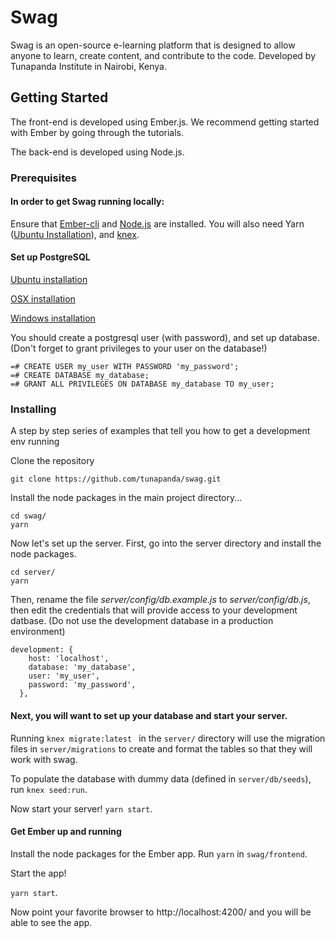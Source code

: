 # Swag

Swag is an open-source e-learning platform that is designed to allow anyone to learn, create content, and contribute to the code. Developed by Tunapanda Institute in Nairobi, Kenya.

## Getting Started

The front-end is developed using Ember.js. We recommend getting started with Ember by going through the tutorials.

The back-end is developed using Node.js.

### Prerequisites

#### In order to get Swag running locally:

Ensure that [Ember-cli](https://ember-cli.com/) and [Node.js](https://nodejs.org/en/) are installed. You will also need Yarn ([Ubuntu Installation](https://www.hostinger.com/tutorials/how-to-install-yarn-on-ubuntu/)), and [knex](https://gist.github.com/NigelEarle/80150ff1c50031e59b872baf0e474977).

#### Set up PostgreSQL

[Ubuntu installation](https://www.digitalocean.com/community/tutorials/how-to-install-and-use-postgresql-on-ubuntu-18-04)

[OSX installation](https://www.codementor.io/engineerapart/getting-started-with-postgresql-on-mac-osx-are8jcopb)

[Windows installation](http://www.postgresqltutorial.com/install-postgresql/)

You should create a postgresql user (with password), and set up database. (Don't forget to grant privileges to your user on the database!)

```
=# CREATE USER my_user WITH PASSWORD 'my_password';
=# CREATE DATABASE my_database;
=# GRANT ALL PRIVILEGES ON DATABASE my_database TO my_user;
```

### Installing

A step by step series of examples that tell you how to get a development env running

Clone the repository

```
git clone https://github.com/tunapanda/swag.git
```

Install the node packages in the main project directory...

```
cd swag/
yarn
```

Now let's set up the server. First, go into the server directory and install the node packages.

```
cd server/
yarn
```

Then, rename the  file *server/config/db.example.js* to *server/config/db.js*, then edit the credentials that will provide access to your development datbase. (Do not use the development database in a production environment)

```
development: {
    host: 'localhost',
    database: 'my_database',
    user: 'my_user',
    password: 'my_password',
  },
```

#### Next, you will want to set up your database and start your server.

Running `knex migrate:latest ` in the `server/` directory will use the migration files in `server/migrations` to create and format the tables so that they will work with swag.

To populate the database with dummy data (defined in `server/db/seeds`), run `knex seed:run`. 

Now start your server! `yarn start`.

#### Get Ember up and running

Install the node packages for the Ember app. Run `yarn` in `swag/frontend`.

Start the app!

`yarn start`.

Now point your favorite browser to http://localhost:4200/ and you will be able to see the app.